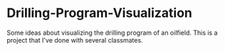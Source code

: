 # Drilling-Program-Visualization
Some ideas about visualizing the drilling program of an oilfield.
This is a project that I've done with several classmates.
